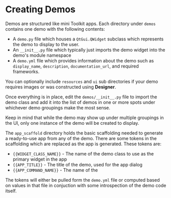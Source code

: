 
Creating Demos
==============

Demos are structured like mini Toolkit apps. Each directory under `demos`
contains one demo with the following contents:

* A `demo.py` file which houses a `QtGui.QWidget` subclass which represents the
demo to display to the user.
* An `__init__.py` file which typically just imports the demo widget into the
demo's module namespace
* A `demo.yml` file which provides information about the demo such as
    `display_name`, `description`, `documentation_url`, and required frameworks.

You can optionally include `resources` and `ui` sub directories if your demo
requires images or was constructed using **Designer**.

Once everything is in place, edit the `demos/__init__.py` file to import the
demo class and add it into the list of demos in one or more spots under
whichever demo groupings make the most sense.

Keep in mind that while the demo may show up under multiple groupings in the UI,
only one instance of the demo will be created to display.

The `app_scaffold` directory holds the basic scaffolding needed to generate a
ready-to-use app from any of the demo. There are some tokens in the scaffolding
which are replaced as the app is generated. These tokens are:

* `{{WIDGET_CLASS_NAME}}` - The name of the demo class to use as the primary
  widget in the app
* `{{APP_TITLE}}` - The title of the demo, used for the app dialog
* `{{APP_COMMAND_NAME}}` - The name of the

The tokens will either be pulled form the `demo.yml` file or computed based on
values in that file in conjuction with some introspection of the demo code itself.